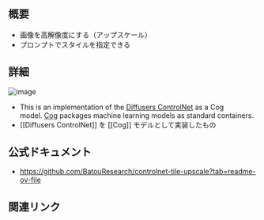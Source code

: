 ## 概要
- 画像を高解像度にする（アップスケール）
- プロンプトでスタイルを指定できる

## 詳細

![image](https://i.imgur.com/9456JS9.png)
- This is an implementation of the [Diffusers ControlNet](https://huggingface.co/blog/controlnet) as a Cog model. [Cog](https://github.com/replicate/cog) packages machine learning models as standard containers.
- [[Diffusers ControlNet]] を [[Cog]] モデルとして実装したもの 

## 公式ドキュメント
- https://github.com/BatouResearch/controlnet-tile-upscale?tab=readme-ov-file

## 関連リンク


